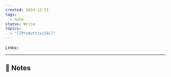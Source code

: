 ```yaml
---
created: 2024-12-11
tags:
  - note
status: Write
topics:
  - "[[Produttività]]"
---
```

Links:: 

---

## 📝 Notes


